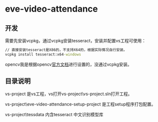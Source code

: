 # eve-video-attendance

## 开发

需要先安装vcpkg，通过vcpkg安装tesseract，安装并配置vs工程可使用：

```cmd
// 直接安装tesseract是X86的，不支持X64的，根据实际情况自行安装。
vcpkg install tesseract:x64-windows
```

opencv我是根据opencv[官方文档](https://docs.opencv.org/4.6.0/dd/d6e/tutorial_windows_visual_studio_opencv.html)进行设置的，没通过vcpkg安装。

## 目录说明

vs-project 是vs工程，vs打开vs-project\vs-project.sln打开工程。

vs-project\eve-video-attendance-setup-project 是工程setup程序打包配置。

vs-project\tessdata  内含tesseract 中文识别模型库
